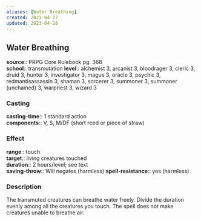 ```yaml
---
aliases: [Water Breathing]
created: 2023-04-27
updated: 2023-04-28
---
```


## Water Breathing

**source**:: PRPG Core Rulebook pg. 368  
**school**:: transmutation
**level**:: alchemist 3, arcanist 3, bloodrager 3, cleric 3, druid 3, hunter 3, investigator 3, magus 3, oracle 3, psychic 3, redmantisassassin 3, shaman 3, sorcerer 3, summoner 3, summoner (unchained) 3, warpriest 3, wizard 3

### Casting

**casting-time**:: 1 standard action  
**components**:: V, S, M/DF (short reed or piece of straw)

### Effect

**range**:: touch  
**target**:: living creatures touched  
**duration**:: 2 hours/level; see text  
**saving-throw**:: Will negates (harmless)
**spell-resistance**:: yes (harmless)

### Description

The transmuted creatures can breathe water freely. Divide the duration evenly among all the creatures you touch. The spell does not make creatures unable to breathe air.
